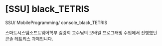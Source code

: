 # [SSU] black_TETRIS
SSU/ MobileProgramming/ console_black_TETRIS

스마트시스템소프트웨어학부 김강희 교수님의 모바일 프로그래밍 수업에서 진행했던 콘솔 테트리스 과제입니다. 

